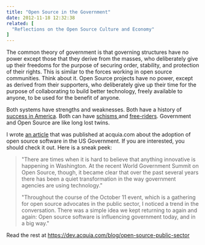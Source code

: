```yaml
---
title: "Open Source in the Government"
date: 2012-11-18 12:32:38
related: [
  "Reflections on the Open Source Culture and Economy"
]
---
```


The common theory of government is that governing structures have no power except those that they derive from the masses, who deliberately give up their freedoms for the purpose of securing order, stability, and protection of their rights. This is similar to the forces working in open source communities. Think about it. Open Source projects have no power, except as derived from their supporters, who deliberately give up their time for the purpose of collaborating to build better technology, freely available to anyone, to be used for the benefit of anyone.

Both systems have strengths and weaknesses. Both have a history of <a href="http://tech.fortune.cnn.com/2010/08/16/how-corporate-america-went-open-source/" title="How Corporate America Went Open Source">success in America</a>. Both can have <a href="http://techcrunch.com/2011/10/07/libreoffice-and-openoffice-org-one-year-after-the-schism/" title="Libre Office developers are learning that you can't just hop over the years of good branding behind Open Office (compare them on Google Trends). Kind of like running against a good-for-nothing incumbant. And still losing.">schisms </a>and [free-riders][1]. Government and Open Source are like long lost twins.

I wrote <a href="https://dev.acquia.com/blog/open-source-public-sector" title="Open Source in the Public Sector">an article</a> that was published at acquia.com about the adoption of open source software in the US Government. If you are interested, you should check it out. Here is a sneak peek:

> "There are times when it is hard to believe that anything innovative is happening in Washington. At the recent World Government Summit on Open Source, though, it became clear that over the past several years there has been a quiet transformation in the way government agencies are using technology."
>
> "Throughout the course of the October 11 event, which is a gathering for open source advocates in the public sector, I noticed a trend in the conversation. There was a simple idea we kept returning to again and again: Open source software is influencing government today, and in a big way."

Read the rest at <https://dev.acquia.com/blog/open-source-public-sector>

[1]: http://news.cnet.com/8301-13505_3-9943809-16.html "Search Google for 'the economics of open source' and you'll find a cool TED talk on the economic benefits of open source."

